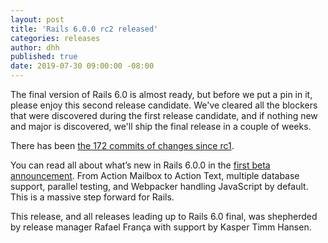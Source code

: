 ```yaml
---
layout: post
title: 'Rails 6.0.0 rc2 released'
categories: releases
author: dhh
published: true
date: 2019-07-30 09:00:00 -08:00
---
```

The final version of Rails 6.0 is almost ready, but before we put a pin in it, please enjoy this second release candidate. We've cleared all the blockers that were discovered during the first release candidate, and if nothing new and major is discovered, we'll ship the final release in a couple of weeks.

There has been [the 172 commits of changes since rc1](https://github.com/rails/rails/compare/v6.0.0.rc1...v6.0.0.rc2).

You can read all about what’s new in Rails 6.0.0 in the [first beta announcement](https://weblog.rubyonrails.org/2019/1/18/Rails-6-0-Action-Mailbox-Action-Text-Multiple-DBs-Parallel-Testing/). From Action Mailbox to Action Text, multiple database support, parallel testing, and Webpacker handling JavaScript by default. This is a massive step forward for Rails.

This release, and all releases leading up to Rails 6.0 final, was shepherded by release manager Rafael França with support by Kasper Timm Hansen.
